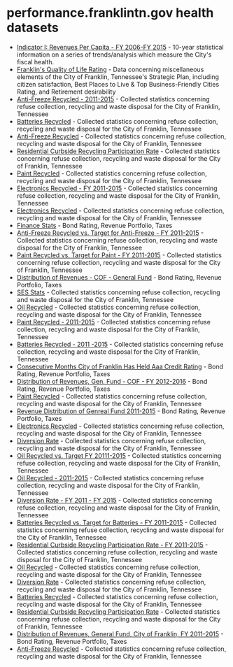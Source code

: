 # performance.franklintn.gov health datasets
* [Indicator I: Revenues Per Capita - FY 2006-FY 2015](https://performance.franklintn.gov/d/x2ip-j872) - 10-year statistical information on a series of trends/analysis which measure the City's fiscal health.
* [Franklin's Quality of Life Rating](https://performance.franklintn.gov/d/c3d2-gxam) - Data concerning miscellaneous elements of the City of Franklin, Tennessee's Strategic Plan, including citizen satisfaction, Best Places to Live & Top Business-Friendly Cities Rating, and Retirement desirability
* [Anti-Freeze Recycled - 2011-2015](https://performance.franklintn.gov/d/5kd3-guty) - Collected statistics concerning refuse collection, recycling and waste disposal for the City of Franklin, Tennessee
* [Batteries Recycled](https://performance.franklintn.gov/d/s395-jyj6) - Collected statistics concerning refuse collection, recycling and waste disposal for the City of Franklin, Tennessee
* [Anti-Freeze Recycled](https://performance.franklintn.gov/d/57vq-f7wc) - Collected statistics concerning refuse collection, recycling and waste disposal for the City of Franklin, Tennessee
* [Residential Curbside Recycling Participation Rate](https://performance.franklintn.gov/d/iqe2-sivz) - Collected statistics concerning refuse collection, recycling and waste disposal for the City of Franklin, Tennessee
* [Paint Recycled](https://performance.franklintn.gov/d/teh6-6bmy) - Collected statistics concerning refuse collection, recycling and waste disposal for the City of Franklin, Tennessee
* [Electronics Recycled - FY 2011-2015](https://performance.franklintn.gov/d/fqgg-mziw) - Collected statistics concerning refuse collection, recycling and waste disposal for the City of Franklin, Tennessee
* [Electronics Recycled](https://performance.franklintn.gov/d/4k9v-na5e) - Collected statistics concerning refuse collection, recycling and waste disposal for the City of Franklin, Tennessee
* [Finance Stats](https://performance.franklintn.gov/d/atzb-z9zy) - Bond Rating, Revenue Portfolio, Taxes
* [Anti-Freeze Recycled vs. Target for Anti-Freeze - FY 2011-2015](https://performance.franklintn.gov/d/3gsh-mcsi) - Collected statistics concerning refuse collection, recycling and waste disposal for the City of Franklin, Tennessee
* [Paint Recycled vs. Target for Paint - FY 2011-2015](https://performance.franklintn.gov/d/nx2i-26yn) - Collected statistics concerning refuse collection, recycling and waste disposal for the City of Franklin, Tennessee
* [Distribution of Revenues - COF - General Fund](https://performance.franklintn.gov/d/3szv-s6mq) - Bond Rating, Revenue Portfolio, Taxes
* [SES Stats](https://performance.franklintn.gov/d/mppa-hu5g) - Collected statistics concerning refuse collection, recycling and waste disposal for the City of Franklin, Tennessee
* [Oil Recycled](https://performance.franklintn.gov/d/jvtk-2t7y) - Collected statistics concerning refuse collection, recycling and waste disposal for the City of Franklin, Tennessee
* [Paint Recycled - 2011-2015](https://performance.franklintn.gov/d/vyyr-svnr) - Collected statistics concerning refuse collection, recycling and waste disposal for the City of Franklin, Tennessee
* [Batteries Recycled - 2011 -2015](https://performance.franklintn.gov/d/jpqw-dbja) - Collected statistics concerning refuse collection, recycling and waste disposal for the City of Franklin, Tennessee
* [Consecutive Months City of Franklin Has Held Aaa Credit Rating](https://performance.franklintn.gov/d/7z37-9x7y) - Bond Rating, Revenue Portfolio, Taxes
* [Distribution of Revenues, Gen. Fund - COF - FY 2012-2016](https://performance.franklintn.gov/d/c3wz-gmaq) - Bond Rating, Revenue Portfolio, Taxes
* [Paint Recycled](https://performance.franklintn.gov/d/7pe9-uzkv) - Collected statistics concerning refuse collection, recycling and waste disposal for the City of Franklin, Tennessee
* [Revenue Distribution of Genreal Fund 2011-2015](https://performance.franklintn.gov/d/vg43-xtu2) - Bond Rating, Revenue Portfolio, Taxes
* [Electronics Recycled](https://performance.franklintn.gov/d/sad5-nww8) - Collected statistics concerning refuse collection, recycling and waste disposal for the City of Franklin, Tennessee
* [Diversion Rate](https://performance.franklintn.gov/d/q6xn-bvsi) - Collected statistics concerning refuse collection, recycling and waste disposal for the City of Franklin, Tennessee
* [Oil Recycled vs. Target FY 20111-2015](https://performance.franklintn.gov/d/t5fu-7ra3) - Collected statistics concerning refuse collection, recycling and waste disposal for the City of Franklin, Tennessee
* [Oil Recycled - 2011-2015](https://performance.franklintn.gov/d/7eaa-c6gp) - Collected statistics concerning refuse collection, recycling and waste disposal for the City of Franklin, Tennessee
* [Diversion Rate - FY 2011 - FY 2015](https://performance.franklintn.gov/d/ufi2-7e83) - Collected statistics concerning refuse collection, recycling and waste disposal for the City of Franklin, Tennessee
* [Batteries Recycled vs. Target for Batteries - FY 2011-2015](https://performance.franklintn.gov/d/ma7w-5i6e) - Collected statistics concerning refuse collection, recycling and waste disposal for the City of Franklin, Tennessee
* [Residential Curbside Recycling Participation Rate - FY 2011-2015](https://performance.franklintn.gov/d/8zis-uusf) - Collected statistics concerning refuse collection, recycling and waste disposal for the City of Franklin, Tennessee
* [Oil Recycled](https://performance.franklintn.gov/d/9u7y-bbcc) - Collected statistics concerning refuse collection, recycling and waste disposal for the City of Franklin, Tennessee
* [Diversion Rate](https://performance.franklintn.gov/d/8rq2-z966) - Collected statistics concerning refuse collection, recycling and waste disposal for the City of Franklin, Tennessee
* [Batteries Recycled](https://performance.franklintn.gov/d/b8ye-ffx7) - Collected statistics concerning refuse collection, recycling and waste disposal for the City of Franklin, Tennessee
* [Residential Curbside Recycling Participation Rate](https://performance.franklintn.gov/d/xsgk-fjky) - Collected statistics concerning refuse collection, recycling and waste disposal for the City of Franklin, Tennessee
* [Distribution of Revenues, General Fund, City of Franklin, FY 2011-2015](https://performance.franklintn.gov/d/44y3-rhsh) - Bond Rating, Revenue Portfolio, Taxes
* [Anti-Freeze Recycled](https://performance.franklintn.gov/d/hmrx-74ui) - Collected statistics concerning refuse collection, recycling and waste disposal for the City of Franklin, Tennessee
